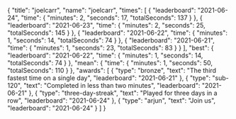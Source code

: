 {
  "title": "joelcarr",
  "name": "joelcarr",
  "times": [
    {
      "leaderboard": "2021-06-24",
      "time": {
        "minutes": 2,
        "seconds": 17,
        "totalSeconds": 137
      }
    },
    {
      "leaderboard": "2021-06-23",
      "time": {
        "minutes": 2,
        "seconds": 25,
        "totalSeconds": 145
      }
    },
    {
      "leaderboard": "2021-06-22",
      "time": {
        "minutes": 1,
        "seconds": 14,
        "totalSeconds": 74
      }
    },
    {
      "leaderboard": "2021-06-21",
      "time": {
        "minutes": 1,
        "seconds": 23,
        "totalSeconds": 83
      }
    }
  ],
  "best": {
    "leaderboard": "2021-06-22",
    "time": {
      "minutes": 1,
      "seconds": 14,
      "totalSeconds": 74
    }
  },
  "mean": {
    "time": {
      "minutes": 1,
      "seconds": 50,
      "totalSeconds": 110
    }
  },
  "awards": [
    {
      "type": "bronze",
      "text": "The third fastest time on a single day",
      "leaderboard": "2021-06-21"
    },
    {
      "type": "sub-120",
      "text": "Completed in less than two minutes",
      "leaderboard": "2021-06-21"
    },
    {
      "type": "three-day-streak",
      "text": "Played for three days in a row",
      "leaderboard": "2021-06-24"
    },
    {
      "type": "arjun",
      "text": "Join us",
      "leaderboard": "2021-06-24"
    }
  ]
}